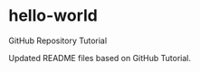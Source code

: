 hello-world
===========

GitHub Repository Tutorial

Updated README files based on GitHub Tutorial.  
